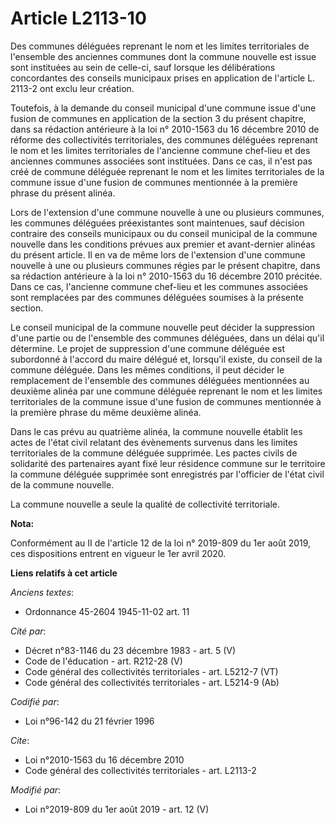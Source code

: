 # Article L2113-10

Des communes déléguées reprenant le nom et les limites territoriales de l'ensemble des anciennes communes dont la commune
nouvelle est issue sont instituées au sein de celle-ci, sauf lorsque les délibérations concordantes des conseils municipaux
prises en application de l'article L. 2113-2 ont exclu leur création.

Toutefois, à la demande du conseil municipal d'une commune issue d'une fusion de communes en application de la section 3 du
présent chapitre, dans sa rédaction antérieure à la loi n° 2010-1563 du 16 décembre 2010 de réforme des collectivités
territoriales, des communes déléguées reprenant le nom et les limites territoriales de l'ancienne commune chef-lieu et des
anciennes communes associées sont instituées. Dans ce cas, il n'est pas créé de commune déléguée reprenant le nom et les
limites territoriales de la commune issue d'une fusion de communes mentionnée à la première phrase du présent alinéa.

Lors de l'extension d'une commune nouvelle à une ou plusieurs communes, les communes déléguées préexistantes sont maintenues,
sauf décision contraire des conseils municipaux ou du conseil municipal de la commune nouvelle dans les conditions prévues
aux premier et avant-dernier alinéas du présent article. Il en va de même lors de l'extension d'une commune nouvelle à une ou
plusieurs communes régies par le présent chapitre, dans sa rédaction antérieure à la loi n° 2010-1563 du 16 décembre 2010
précitée. Dans ce cas, l'ancienne commune chef-lieu et les communes associées sont remplacées par des communes déléguées
soumises à la présente section.

Le conseil municipal de la commune nouvelle peut décider la suppression d'une partie ou de l'ensemble des communes déléguées,
dans un délai qu'il détermine. Le projet de suppression d'une commune déléguée est subordonné à l'accord du maire délégué et,
lorsqu'il existe, du conseil de la commune déléguée. Dans les mêmes conditions, il peut décider le remplacement de l'ensemble
des communes déléguées mentionnées au deuxième alinéa par une commune déléguée reprenant le nom et les limites territoriales
de la commune issue d'une fusion de communes mentionnée à la première phrase du même deuxième alinéa.

Dans le cas prévu au quatrième alinéa, la commune nouvelle établit les actes de l'état civil relatant des évènements survenus
dans les limites territoriales de la commune déléguée supprimée. Les pactes civils de solidarité des partenaires ayant fixé
leur résidence commune sur le territoire la commune déléguée supprimée sont enregistrés par l'officier de l'état civil de la
commune nouvelle.

La commune nouvelle a seule la qualité de collectivité territoriale.

**Nota:**

Conformément au II de l'article 12 de la loi n° 2019-809 du 1er août 2019, ces dispositions entrent en vigueur le 1er avril
2020.

**Liens relatifs à cet article**

_Anciens textes_:

  - Ordonnance 45-2604 1945-11-02 art. 11

_Cité par_:

  - Décret n°83-1146 du 23 décembre 1983 - art. 5 (V)
  - Code de l'éducation - art. R212-28 (V)
  - Code général des collectivités territoriales - art. L5212-7 (VT)
  - Code général des collectivités territoriales - art. L5214-9 (Ab)

_Codifié par_:

  - Loi n°96-142 du 21 février 1996

_Cite_:

  - Loi n°2010-1563 du 16 décembre 2010
  - Code général des collectivités territoriales - art. L2113-2

_Modifié par_:

  - Loi n°2019-809 du 1er août 2019 - art. 12 (V)
